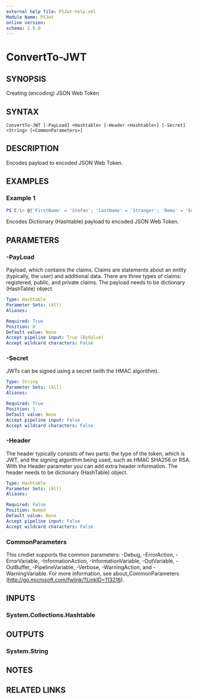```yaml
---
external help file: PSJwt-help.xml
Module Name: PSJwt
online version:
schema: 2.0.0
---
```


# ConvertTo-JWT

## SYNOPSIS
Creating (encoding) JSON Web Token

## SYNTAX

```
ConvertTo-JWT [-PayLoad] <Hashtable> [-Header <Hashtable>] [-Secret] <String> [<CommonParameters>]
```

## DESCRIPTION
Encodes payload to encoded JSON Web Token.

## EXAMPLES

### Example 1
```powershell
PS C:\> @{'FirstName' = 'Stefan'; 'LastName' = 'Stranger'; 'Demo' = 'Encode Access Token'; 'exp' = '1393286893'; 'iat' = '1393268893'} | ConvertTo-Jwt -secret 'qwerty'
```

Encodes Dictionary (Hashtable) payload to encoded JSON Web Token.

## PARAMETERS

### -PayLoad
Payload, which contains the claims. Claims are statements about an entity (typically, the user) and additional data. There are three types of claims: registered, public, and private claims.
The payload needs to be dictionary (HashTable) object.

```yaml
Type: Hashtable
Parameter Sets: (All)
Aliases:

Required: True
Position: 0
Default value: None
Accept pipeline input: True (ByValue)
Accept wildcard characters: False
```

### -Secret
JWTs can be signed using a secret (with the HMAC algorithm).

```yaml
Type: String
Parameter Sets: (All)
Aliases:

Required: True
Position: 1
Default value: None
Accept pipeline input: False
Accept wildcard characters: False
```

### -Header
The header typically consists of two parts: the type of the token, which is JWT, and the signing algorithm being used, such as HMAC SHA256 or RSA. With the Header parameter you can add extra header information.
The header needs to be dictionary (HashTable) object.

```yaml
Type: Hashtable
Parameter Sets: (All)
Aliases:

Required: False
Position: Named
Default value: None
Accept pipeline input: False
Accept wildcard characters: False
```

### CommonParameters
This cmdlet supports the common parameters: -Debug, -ErrorAction, -ErrorVariable, -InformationAction, -InformationVariable, -OutVariable, -OutBuffer, -PipelineVariable, -Verbose, -WarningAction, and -WarningVariable. For more information, see about_CommonParameters (http://go.microsoft.com/fwlink/?LinkID=113216).

## INPUTS

### System.Collections.Hashtable

## OUTPUTS

### System.String

## NOTES

## RELATED LINKS
